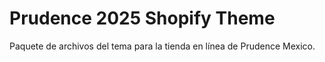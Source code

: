 # Prudence 2025 Shopify Theme

Paquete de archivos del tema para la tienda en línea de Prudence Mexico.